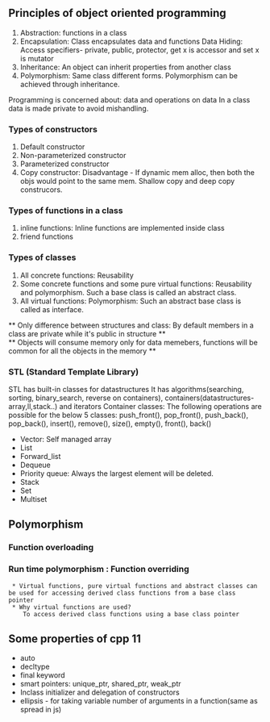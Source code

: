 ## Principles of object oriented programming   
 1. Abstraction: functions in a class
 2. Encapsulation: Class encapsulates data and functions
      Data Hiding: Access specifiers- private, public, protector, get x is accessor and set x is mutator
 3. Inheritance: An object can inherit properties from another class
 4. Polymorphism: Same class different forms. Polymorphism can be achieved through inheritance.
 
 Programming is concerned about: data and operations on data
 In a class data is made private to avoid mishandling.
 ### Types of constructors
 1. Default constructor
 2. Non-parameterized constructor
 3. Parameterized constructor
 4. Copy constructor: Disadvantage - If dynamic mem alloc, then both the objs would point to the same mem. Shallow copy and deep copy construcors.
 
 ### Types of functions in a class
  1. inline functions: Inline functions are implemented inside class
  2. friend functions
 ### Types of classes
  1. All concrete functions: Reusability
  2. Some concrete functions and some pure virtual functions: Reusability and polymorphism. Such a base class is called an abstract class.
  3. All virtual functions: Polymorphism: Such an abstract base class is called as interface.
  
  ** Only difference between structures and class: By default members in a class are private while it's public in structure **   
 ** Objects will consume memory only for data memebers, functions will be common for all the objects in the memory **
### STL (Standard Template Library)
STL has built-in classes for datastructures
It has algorithms(searching, sorting, binary_search, reverse on containers), containers(datastructures-array,ll,stack..) and iterators
Container classes:
The following operations are possible for the below 5 classes: push_front(), pop_front(), push_back(), pop_back(), insert(), remove(), size(), empty(), front(), back()
* Vector: Self managed array
* List
* Forward_list
* Dequeue
* Priority queue: Always the largest element will be deleted.
* Stack
* Set
* Multiset
## Polymorphism
 ### Function overloading
 ### Run time polymorphism : Function overriding
     * Virtual functions, pure virtual functions and abstract classes can be used for accessing derived class functions from a base class pointer
     * Why virtual functions are used?    
        To access derived class functions using a base class pointer    
## Some properties of cpp 11
* auto
* decltype
* final keyword
* smart pointers: unique_ptr, shared_ptr, weak_ptr
* Inclass initializer and delegation of constructors
* ellipsis - for taking variable number of arguments in a function(same as spread in js)
